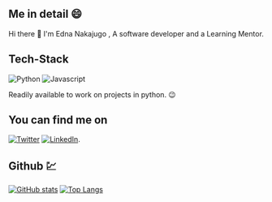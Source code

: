 ## Me in detail 😄

Hi there 👋 I'm Edna Nakajugo , A software developer and a Learning Mentor.

## Tech-Stack

<img alt="Python" src="https://img.shields.io/badge/python%20-%2314354C.svg?&style=flat&logo=python&logoColor=white"/>        <img alt="Javascript" src="https://img.shields.io/badge/javascript%20-%2314354C.svg?&style=flat&logo=javascript&logoColor=white"/>



Readily available to work on projects in python. 😉

## You can find me on

 [![Twitter][1.2]][1] [![LinkedIn][2.2]][2].

<!-- Icons -->

[1.2]: https://img.shields.io/badge/Twitter-1DA1F2?style=for-the-badge&logo=twitter&logoColor=white "twitter"

[2.2]: https://img.shields.io/badge/LinkedIn-0077B5?style=for-the-badge&logo=linkedin&logoColor=white "LinkedIn"

<!-- Links to your social media accounts -->

[1]: https://twitter.com/3Nakajugo
[2]: https://www.linkedin.com/in/edna-nakajugo

## Github 💹

[![GitHub stats](https://github-readme-stats.vercel.app/api?username=3Nakajugo&hide=stars&count_private=true&show_icons=true&theme=tokyonight)](https://github.com/3Nakajugo/github-readme-stats)  [![Top Langs](https://github-readme-stats.vercel.app/api/top-langs/?username=3Nakajugo)](https://github.com/3Nakajugo/github-readme-stats)
